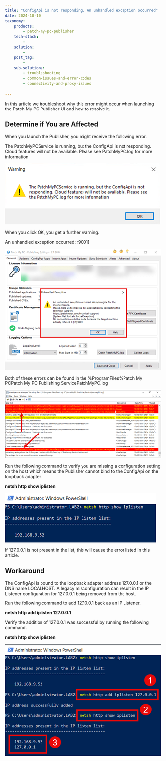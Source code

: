 ```yaml
---
title: "ConfigApi is not responding. An unhandled exception occurred"
date: 2024-10-10
taxonomy:
    products:
        - patch-my-pc-publisher
    tech-stack:
        - 
    solution:
        - 
    post_tag:
        - 
    sub-solutions:
        - troubleshooting
        - common-issues-and-error-codes
        - connectivity-and-proxy-issues

---
```


In this article we troubleshoot why this error might occur when launching the Patch My PC Publisher UI and how to resolve it.

## Determine if You are Affected

When you launch the Publisher, you might receive the following error.

The PatchMyPCService is running, but the ConfigApi is not responding. Cloud features will not be available. Please see PatchMyPC.log for more information

![](/_images/ConfigApi_Error.png)

When you click OK, you get a further warning.

An unhandled exception occurred: :9001\]

![](/_images/ConfigApi_Error_UnhandledException.png)

Both of these errors can be found in the %ProgramFiles%Patch My PCPatch My PC Publishing ServicePatchMyPC.log

![](/_images/ConfigApi_Error_Log-1.png)

Run the following command to verify you are missing a configuration setting on the host which means the Publisher cannot bind to the ConfigApi on the loopback adapter.

**netsh http show iplisten**

![](/_images/ConfigApi_Error_netsh.png)

If 127.0.0.1 is not present in the list, this will cause the error listed in this article.

## Workaround

The ConfigApi is bound to the loopback adapter address 127.0.0.1 or the DNS name LOCALHOST. A legacy misconfiguration can result in the IP Listener configuration for 127.0.0.1 being removed from the host.

Run the following command to add 127.0.0.1 back as an IP Listener.

**netsh http add iplisten 127.0.0.1**

Verify the addition of 127.0.0.1 was successful by running the following command.

**netsh http show iplisten**

![](/_images/ConfigApi_Error_netshFix.png)